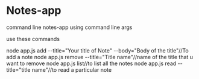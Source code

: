 # Notes-app
command line notes-app using command line args

use these commands

node app.js add --title="Your title of Note" --body="Body of the title"//To add a note
node app.js remove --title="Title name"//name of the title that u want to remove
node app.js list//to list all the notes 
node app.js read --title="title name"//to read a particular note
